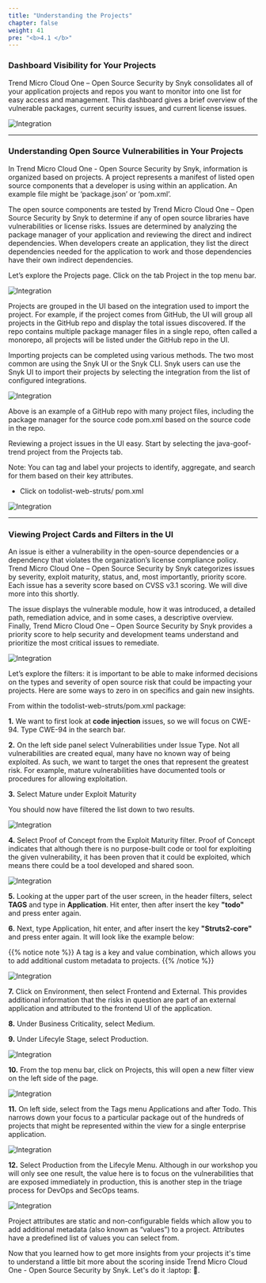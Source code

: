 ```yaml
---
title: "Understanding the Projects"
chapter: false
weight: 41
pre: "<b>4.1 </b>"
---
```


### Dashboard Visibility for Your Projects

Trend Micro Cloud One – Open Source Security by Snyk consolidates all of your application projects and repos you want to monitor into one list for easy access and management. This dashboard gives a brief overview of the vulnerable packages, current security issues, and current license issues.

![Integration](/images/dashboard_visibility.png)

---

### Understanding Open Source Vulnerabilities in Your Projects

In Trend Micro Cloud One - Open Source Security by Snyk, information is organized based on projects. A project represents a manifest of listed open source components that a developer is using within an application. An example file might be ‘package.json’ or ‘pom.xml’. 

The open source components are tested by Trend Micro Cloud One – Open Source Security by Snyk to determine if any of open source libraries have vulnerabilities or license risks. Issues are determined by analyzing the package manager of your application and reviewing the direct and indirect dependencies. When developers create an application, they list the direct dependencies needed for the application to work and those dependencies have their own indirect dependencies. 

Let’s explore the Projects page. Click on the tab Project in the top menu bar.

![Integration](/images/projects1.png)

Projects are grouped in the UI based on the integration used to import the project. For example, if the project comes from GitHub, the UI will group all projects in the GitHub repo and display the total issues discovered. If the repo contains multiple package manager files in a single repo, often called a monorepo, all projects will be listed under the GitHub repo in the UI. 

Importing projects can be completed using various methods. The two most common are using the Snyk UI or the Snyk CLI. Snyk users can use the Snyk UI to import their projects by selecting the integration from the list of configured integrations.

![Integration](/images/projects2.png)

Above is an example of a GitHub repo with many project files, including the package manager for the source code pom.xml based on the source code in the repo.

Reviewing a project issues in the UI easy. Start by selecting the java-goof-trend project from the Projects tab.

Note: You can tag and label your projects to identify, aggregate, and search for them based on their 
key attributes.

- Click on todolist-web-struts/ pom.xml

![Integration](/images/projects3.png)

---

### Viewing Project Cards and Filters in the UI

An issue is either a vulnerability in the open-source dependencies or a dependency that violates the organization’s license compliance policy. Trend Micro Cloud One – Open Source Security by Snyk categorizes issues by severity, exploit maturity, status, and, most importantly, priority score. Each issue has a severity score based on CVSS v3.1 scoring. We will dive more into this shortly.

The issue displays the vulnerable module, how it was introduced, a detailed path, remediation advice, and in some cases, a descriptive overview. Finally, Trend Micro Cloud One – Open Source Security by Snyk provides a priority score to help security and development teams understand and prioritize the most critical issues to remediate.

![Integration](/images/projects4.png)

Let’s explore the filters: it is important to be able to make informed decisions on the types and severity of open source risk that could be impacting your projects. Here are some ways to zero in on specifics and gain new insights.

From within the todolist-web-struts/pom.xml package:

**1.**	We want to first look at **code injection** issues, so we will focus on CWE-94. Type CWE-94 in the search bar.

**2.**	On the left side panel select Vulnerabilities under Issue Type. Not all vulnerabilities are created equal, many have no known way of being exploited. As such, we want to target the ones that represent the greatest risk. For example, mature vulnerabilities have documented tools or procedures for allowing exploitation.

**3.**	Select Mature under Exploit Maturity

You should now have filtered the list down to two results.

![Integration](/images/projects5.png)

**4.**	Select Proof of Concept from the Exploit Maturity filter. Proof of Concept indicates that although there is no purpose-built code or tool for exploiting the given vulnerability, it has been proven that it could be exploited, which means there could be a tool developed and shared soon.

![Integration](/images/projects6.png)

**5.**	Looking at the upper part of the user screen, in the header filters, select **TAGS** and type in **Application**. Hit enter, then after insert the key **"todo"** and press enter again.

**6.**	Next, type Application, hit enter, and after insert the key **"Struts2-core"** and press enter again. It will look like the example below:

{{% notice note %}}
A tag is a key and value combination, which allows you to add additional custom metadata to projects.
{{% /notice %}}

![Integration](/images/projects7.png)


**7.**	Click on Environment, then select Frontend and External. This provides additional information that the risks in question are part of an external application and attributed to the frontend UI of the application.

**8.**	Under Business Criticality, select Medium.

**9.**	Under Lifecyle Stage, select Production.

![Integration](/images/projects8.png)

**10.**	From the top menu bar, click on Projects, this will open a new filter view on the left side of the page. 

![Integration](/images/projects9.png)

**11.**	On left side, select from the Tags menu Applications and after Todo. This narrows down your focus to a particular package out of the hundreds of projects that might be represented within the view for a single enterprise application.

![Integration](/images/project10.png)

**12.**	Select Production from the Lifecyle Menu. Although in our workshop you will only see one result, the value here is to focus on the vulnerabilities that are exposed immediately in production, this is another step in the triage process for DevOps and SecOps teams.

![Integration](/images/projects11.png)

Project attributes are static and non-configurable fields which allow you to add additional metadata (also known as “values”) to a project. Attributes have a predefined list of values you can select from.

Now that you learned how to get more insights from your projects it's time to understand a little bit more about the scoring inside Trend Micro Cloud One - Open Source Security by Snyk. Let's do it :laptop: :rocket:.